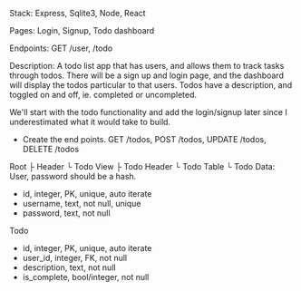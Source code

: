 Stack: Express, Sqlite3, Node, React

Pages: Login, Signup, Todo dashboard

Endpoints: GET /user, /todo

Description: A todo list app that has users, and allows them to track tasks through todos. There will be a sign up and login page, and the dashboard will display the todos particular to that users. Todos have a description, and toggled on and off, ie. completed or uncompleted.

We'll start with the todo functionality and add the login/signup later since I underestimated what it would take to build.
- Create the end points. GET /todos, POST /todos, UPDATE /todos, DELETE /todos

Root
├ Header
└ Todo View
    ├ Todo Header
    └ Todo Table
        └ Todo
Data:
User, password should be a hash.
- id, integer, PK, unique, auto iterate
- username, text, not null, unique
- password, text, not null

Todo
- id, integer, PK, unique, auto iterate
- user_id, integer, FK, not null
- description, text, not null
- is_complete, bool/integer, not null